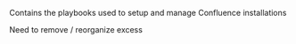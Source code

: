 Contains the playbooks used to setup and manage Confluence installations

Need to remove / reorganize excess 